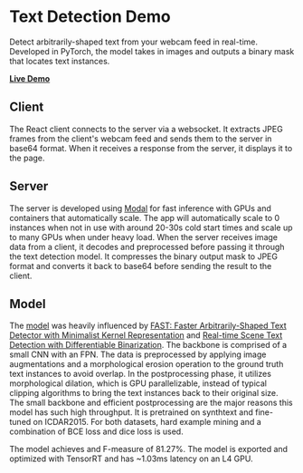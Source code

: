 # Text Detection Demo

Detect arbitrarily-shaped text from your webcam feed in real-time. Developed in PyTorch, the model takes in images and outputs a binary mask that locates text instances.

**[Live Demo](https://text-detection-demo.netlify.app/)**

## Client

The React client connects to the server via a websocket. It extracts JPEG frames from the client's webcam feed and sends them to the server in base64 format. When it receives a response from the server, it displays it to the page.

## Server

The server is developed using [Modal](https://modal.com/) for fast inference with GPUs and containers that automatically scale. The app will automatically scale to 0 instances when not in use with around 20-30s cold start times and scale up to many GPUs when under heavy load. When the server receives image data from a client, it decodes and preprocessed before passing it through the text detection model. It compresses the binary output mask to JPEG format and converts it back to base64 before sending the result to the client.

## Model

The [model](https://github.com/zachhendon/image-translator/tree/main/text-detection) was heavily influenced by [FAST: Faster Arbitrarily-Shaped Text Detector with Minimalist Kernel Representation](https://arxiv.org/abs/2111.02394) and [Real-time Scene Text Detection with Differentiable Binarization](https://arxiv.org/abs/1911.08947). The backbone is comprised of a small CNN with an FPN. The data is preprocessed by applying image augmentations and a morphological erosion operation to the ground truth text instances to avoid overlap. In the postprocessing phase, it utilizes morphological dilation, which is GPU parallelizable, instead of typical clipping algorithms to bring the text instances back to their original size. The small backbone and efficient postprocessing are the major reasons this model has such high throughput. It is pretrained on synthtext and fine-tuned on ICDAR2015. For both datasets, hard example mining and a combination of BCE loss and dice loss is used. 

The model achieves and F-measure of 81.27%. The model is exported and optimized with TensorRT and has ~1.03ms latency on an L4 GPU.